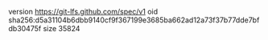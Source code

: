 version https://git-lfs.github.com/spec/v1
oid sha256:d5a31104b6dbb9140cf9f367199e3685ba662ad12a73f37b77dde7bfdb30475f
size 35824
